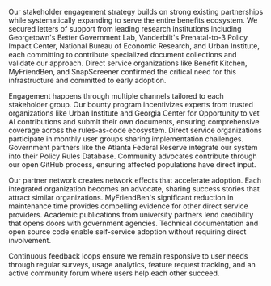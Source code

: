 Our stakeholder engagement strategy builds on strong existing partnerships while systematically expanding to serve the entire benefits ecosystem. We secured letters of support from leading research institutions including Georgetown's Better Government Lab, Vanderbilt's Prenatal-to-3 Policy Impact Center, National Bureau of Economic Research, and Urban Institute, each committing to contribute specialized document collections and validate our approach. Direct service organizations like Benefit Kitchen, MyFriendBen, and SnapScreener confirmed the critical need for this infrastructure and committed to early adoption.

Engagement happens through multiple channels tailored to each stakeholder group. Our bounty program incentivizes experts from trusted organizations like Urban Institute and Georgia Center for Opportunity to vet AI contributions and submit their own documents, ensuring comprehensive coverage across the rules-as-code ecosystem. Direct service organizations participate in monthly user groups sharing implementation challenges. Government partners like the Atlanta Federal Reserve integrate our system into their Policy Rules Database. Community advocates contribute through our open GitHub process, ensuring affected populations have direct input.

Our partner network creates network effects that accelerate adoption. Each integrated organization becomes an advocate, sharing success stories that attract similar organizations. MyFriendBen's significant reduction in maintenance time provides compelling evidence for other direct service providers. Academic publications from university partners lend credibility that opens doors with government agencies. Technical documentation and open source code enable self-service adoption without requiring direct involvement.

Continuous feedback loops ensure we remain responsive to user needs through regular surveys, usage analytics, feature request tracking, and an active community forum where users help each other succeed.